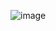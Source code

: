 ![image](https://github.com/BinuMDX/Calendar-using-FullCalendar-v5---ASP-.Net/assets/91403558/ae5a5f68-1195-4a9a-a370-09aee01fb218)
